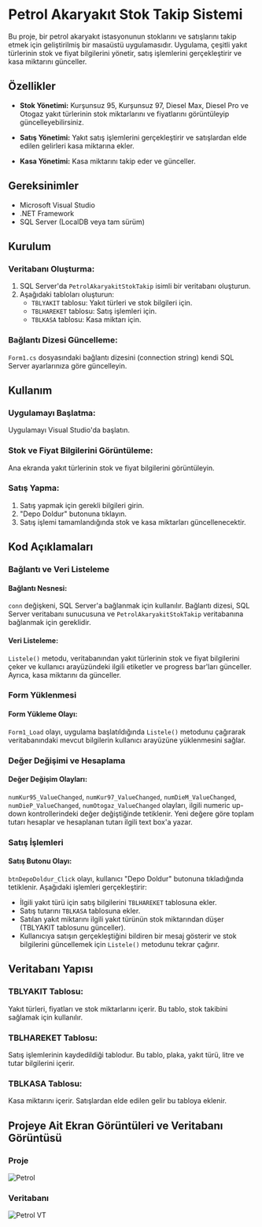 # Petrol Akaryakıt Stok Takip Sistemi

Bu proje, bir petrol akaryakıt istasyonunun stoklarını ve satışlarını takip etmek için geliştirilmiş bir masaüstü uygulamasıdır. Uygulama, çeşitli yakıt türlerinin stok ve fiyat bilgilerini yönetir, satış işlemlerini gerçekleştirir ve kasa miktarını günceller.

## Özellikler

- **Stok Yönetimi:** Kurşunsuz 95, Kurşunsuz 97, Diesel Max, Diesel Pro ve Otogaz yakıt türlerinin stok miktarlarını ve fiyatlarını görüntüleyip güncelleyebilirsiniz.
  
- **Satış Yönetimi:** Yakıt satış işlemlerini gerçekleştirir ve satışlardan elde edilen gelirleri kasa miktarına ekler.
  
- **Kasa Yönetimi:** Kasa miktarını takip eder ve günceller.

## Gereksinimler

- Microsoft Visual Studio
- .NET Framework
- SQL Server (LocalDB veya tam sürüm)

## Kurulum

### Veritabanı Oluşturma:

1. SQL Server'da `PetrolAkaryakitStokTakip` isimli bir veritabanı oluşturun.
2. Aşağıdaki tabloları oluşturun:
   - `TBLYAKIT` tablosu: Yakıt türleri ve stok bilgileri için.
   - `TBLHAREKET` tablosu: Satış işlemleri için.
   - `TBLKASA` tablosu: Kasa miktarı için.

### Bağlantı Dizesi Güncelleme:

`Form1.cs` dosyasındaki bağlantı dizesini (connection string) kendi SQL Server ayarlarınıza göre güncelleyin.

## Kullanım

### Uygulamayı Başlatma:

Uygulamayı Visual Studio'da başlatın.

### Stok ve Fiyat Bilgilerini Görüntüleme:

Ana ekranda yakıt türlerinin stok ve fiyat bilgilerini görüntüleyin.

### Satış Yapma:

1. Satış yapmak için gerekli bilgileri girin.
2. "Depo Doldur" butonuna tıklayın.
3. Satış işlemi tamamlandığında stok ve kasa miktarları güncellenecektir.

## Kod Açıklamaları

### Bağlantı ve Veri Listeleme

#### Bağlantı Nesnesi:

`conn` değişkeni, SQL Server'a bağlanmak için kullanılır. Bağlantı dizesi, SQL Server veritabanı sunucusuna ve `PetrolAkaryakitStokTakip` veritabanına bağlanmak için gereklidir.

#### Veri Listeleme:

`Listele()` metodu, veritabanından yakıt türlerinin stok ve fiyat bilgilerini çeker ve kullanıcı arayüzündeki ilgili etiketler ve progress bar'ları günceller. Ayrıca, kasa miktarını da günceller.

### Form Yüklenmesi

#### Form Yükleme Olayı:

`Form1_Load` olayı, uygulama başlatıldığında `Listele()` metodunu çağırarak veritabanındaki mevcut bilgilerin kullanıcı arayüzüne yüklenmesini sağlar.

### Değer Değişimi ve Hesaplama

#### Değer Değişim Olayları:

`numKur95_ValueChanged`, `numKur97_ValueChanged`, `numDieM_ValueChanged`, `numDieP_ValueChanged`, `numOtogaz_ValueChanged` olayları, ilgili numeric up-down kontrollerindeki değer değiştiğinde tetiklenir. Yeni değere göre toplam tutarı hesaplar ve hesaplanan tutarı ilgili text box'a yazar.

### Satış İşlemleri

#### Satış Butonu Olayı:

`btnDepoDoldur_Click` olayı, kullanıcı "Depo Doldur" butonuna tıkladığında tetiklenir. Aşağıdaki işlemleri gerçekleştirir:
- İlgili yakıt türü için satış bilgilerini `TBLHAREKET` tablosuna ekler.
- Satış tutarını `TBLKASA` tablosuna ekler.
- Satılan yakıt miktarını ilgili yakıt türünün stok miktarından düşer (TBLYAKIT tablosunu günceller).
- Kullanıcıya satışın gerçekleştiğini bildiren bir mesaj gösterir ve stok bilgilerini güncellemek için `Listele()` metodunu tekrar çağırır.

## Veritabanı Yapısı

### TBLYAKIT Tablosu:

Yakıt türleri, fiyatları ve stok miktarlarını içerir. Bu tablo, stok takibini sağlamak için kullanılır.

### TBLHAREKET Tablosu:

Satış işlemlerinin kaydedildiği tablodur. Bu tablo, plaka, yakıt türü, litre ve tutar bilgilerini içerir.

### TBLKASA Tablosu:

Kasa miktarını içerir. Satışlardan elde edilen gelir bu tabloya eklenir.

## Projeye Ait Ekran Görüntüleri ve Veritabanı Görüntüsü
### Proje
![Petrol](https://github.com/huseynaktas/Petrol_Akaryakit_Stok_Takip_Sistemi_Mini_App/assets/114494075/f4bba7cf-8a62-4ab2-ba2d-6e0e816e38e7)

### Veritabanı
![Petrol VT](https://github.com/huseynaktas/Petrol_Akaryakit_Stok_Takip_Sistemi_Mini_App/assets/114494075/c52ffd3a-daed-42da-acb0-3db6b5cc959c)
